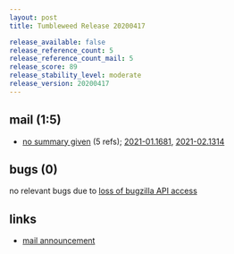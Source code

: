 ```yaml
---
layout: post
title: Tumbleweed Release 20200417

release_available: false
release_reference_count: 5
release_reference_count_mail: 5
release_score: 89
release_stability_level: moderate
release_version: 20200417
---
```


## mail (1:5)

- [no summary given](https://lists.opensuse.org/opensuse-factory/2020-04/msg00388.html) (5 refs); [2021-01.1681](https://github.com/boombatower/tumbleweed-review/issues/10), [2021-02.1314](https://github.com/boombatower/tumbleweed-review/issues/10)

## bugs (0)

<!--more-->

no relevant bugs due to [loss of bugzilla API access](https://bugzilla.opensuse.org/show_bug.cgi?id=1157722)



## links

- [mail announcement](https://github.com/boombatower/tumbleweed-review/issues/10)
